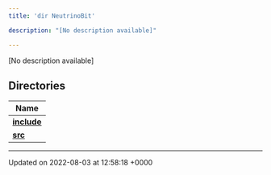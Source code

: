 ```yaml
---
title: 'dir NeutrinoBit'

description: "[No description available]"

---
```







[No description available]

## Directories

| Name           |
| -------------- |
| **[include](/documentation/code/colliderbit/files/dir_e8dada9eeab80d1c087c30eda3eb5c06/#dir-include)**  |
| **[src](/documentation/code/colliderbit/files/dir_1e7e1ae6d13f7add0d9ef71ebf84e799/#dir-src)**  |






-------------------------------

Updated on 2022-08-03 at 12:58:18 +0000
